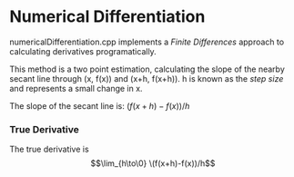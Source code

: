 # Numerical Differentiation
numericalDifferentiation.cpp implements a *Finite Differences* approach to calculating derivatives programatically.

This method is a two point estimation, calculating the slope of the nearby secant line through (x, f(x)) and (x+h, f(x+h)).
h is known as the *step size* and represents a small change in x.

The slope of the secant line is: $(f(x+h)-f(x))/h$

### True Derivative
The true derivative is $$\lim_{h\to\0} \(f(x+h)-f(x))/h$$

